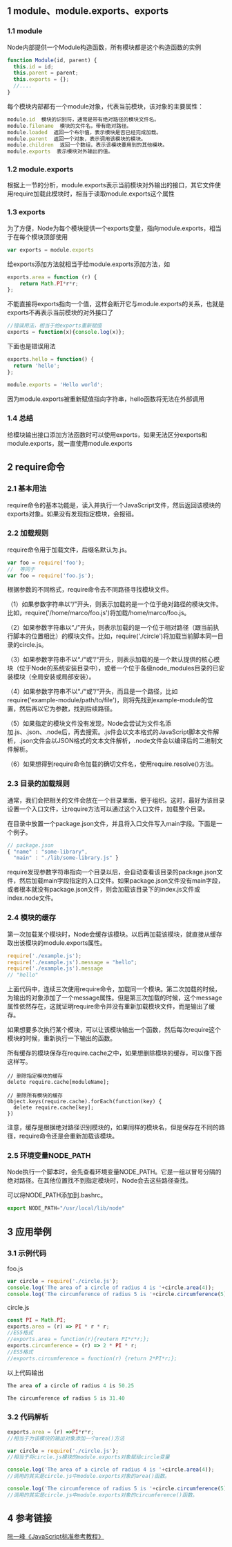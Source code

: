 ﻿## 1 module、module.exports、exports
### 1.1 module
Node内部提供一个Module构造函数，所有模块都是这个构造函数的实例
```javascript
function Module(id, parent) {
  this.id = id;
  this.parent = parent;
  this.exports = {};
  //....
}
```
每个模块内部都有一个module对象，代表当前模块，该对象的主要属性：

```javascript
module.id  模块的识别符，通常是带有绝对路径的模块文件名。
module.filename  模块的文件名，带有绝对路径。
module.loaded  返回一个布尔值，表示模块是否已经完成加载。
module.parent  返回一个对象，表示调用该模块的模块。
module.children  返回一个数组，表示该模块要用到的其他模块。
module.exports  表示模块对外输出的值。
```
### 1.2 module.exports 
根据上一节的分析，module.exports表示当前模块对外输出的接口，其它文件使用require加载此模块时，相当于读取module.exports这个属性

### 1.3 exports
为了方便，Node为每个模块提供一个exports变量，指向module.exports，相当于在每个模块顶部使用

```javascript
var exports = module.exports
```

给exports添加方法就相当于给module.exports添加方法，如
```javascript
exports.area = function (r) {
	return Math.PI*r*r;
};
```

不能直接将exports指向一个值，这样会断开它与module.exports的关系，也就是exports不再表示当前模块的对外接口了
```javascript
//错误用法，相当于给exports重新赋值
exports = function(x){console.log(x)};
```
下面也是错误用法

```javascript
exports.hello = function() {
  return 'hello';
};

module.exports = 'Hello world';
```
因为module.exports被重新赋值指向字符串，hello函数将无法在外部调用

### 1.4 总结
给模块输出接口添加方法函数时可以使用exports，如果无法区分exports和module.exports，就一直使用module.exports


## 2 require命令

### 2.1 基本用法
require命令的基本功能是，读入并执行一个JavaScript文件，然后返回该模块的exports对象。如果没有发现指定模块，会报错。
### 2.2 加载规则
require命令用于加载文件，后缀名默认为.js。
```javascript
var foo = require('foo');
//  等同于
var foo = require('foo.js');
```
根据参数的不同格式，require命令去不同路径寻找模块文件。

（1）如果参数字符串以“/”开头，则表示加载的是一个位于绝对路径的模块文件。比如，require('/home/marco/foo.js')将加载/home/marco/foo.js。

（2）如果参数字符串以“./”开头，则表示加载的是一个位于相对路径（跟当前执行脚本的位置相比）的模块文件。比如，require('./circle')将加载当前脚本同一目录的circle.js。

（3）如果参数字符串不以“./“或”/“开头，则表示加载的是一个默认提供的核心模块（位于Node的系统安装目录中），或者一个位于各级node_modules目录的已安装模块（全局安装或局部安装）。

（4）如果参数字符串不以“./“或”/“开头，而且是一个路径，比如require('example-module/path/to/file')，则将先找到example-module的位置，然后再以它为参数，找到后续路径。

（5）如果指定的模块文件没有发现，Node会尝试为文件名添加.js、.json、.node后，再去搜索。.js件会以文本格式的JavaScript脚本文件解析，.json文件会以JSON格式的文本文件解析，.node文件会以编译后的二进制文件解析。

（6）如果想得到require命令加载的确切文件名，使用require.resolve()方法。

### 2.3 目录的加载规则
通常，我们会把相关的文件会放在一个目录里面，便于组织。这时，最好为该目录设置一个入口文件，让require方法可以通过这个入口文件，加载整个目录。

在目录中放置一个package.json文件，并且将入口文件写入main字段。下面是一个例子。

```javascript
// package.json
{ "name" : "some-library",
  "main" : "./lib/some-library.js" }
```
require发现参数字符串指向一个目录以后，会自动查看该目录的package.json文件，然后加载main字段指定的入口文件。如果package.json文件没有main字段，或者根本就没有package.json文件，则会加载该目录下的index.js文件或index.node文件。

### 2.4 模块的缓存
第一次加载某个模块时，Node会缓存该模块。以后再加载该模块，就直接从缓存取出该模块的module.exports属性。

```javascript
require('./example.js');
require('./example.js').message = "hello";
require('./example.js').message
// "hello"
```
上面代码中，连续三次使用require命令，加载同一个模块。第二次加载的时候，为输出的对象添加了一个message属性。但是第三次加载的时候，这个message属性依然存在，这就证明require命令并没有重新加载模块文件，而是输出了缓存。

如果想要多次执行某个模块，可以让该模块输出一个函数，然后每次require这个模块的时候，重新执行一下输出的函数。

所有缓存的模块保存在require.cache之中，如果想删除模块的缓存，可以像下面这样写。

```javascript**
// 删除指定模块的缓存
delete require.cache[moduleName];

// 删除所有模块的缓存
Object.keys(require.cache).forEach(function(key) {
  delete require.cache[key];
})
```

注意，缓存是根据绝对路径识别模块的，如果同样的模块名，但是保存在不同的路径，require命令还是会重新加载该模块。

### 2.5 环境变量NODE_PATH
Node执行一个脚本时，会先查看环境变量NODE_PATH。它是一组以冒号分隔的绝对路径。在其他位置找不到指定模块时，Node会去这些路径查找。

可以将NODE_PATH添加到.bashrc。
```javascript
export NODE_PATH="/usr/local/lib/node"
```
## 3 应用举例
### 3.1 示例代码
foo.js

```javascript
var circle = require('./circle.js');
console.log('The area of a circle of radius 4 is '+circle.area(4));
console.log('The circumference of radius 5 is '+circle.circumference(5));
```

circle.js
```javascript
const PI = Math.PI;
exports.area = (r) => PI * r * r;
//ES5格式
//exports.area = function(r){reutern PI*r*r;};
exports.circumference = (r) => 2 * PI * r;
//ES5格式
//exports.circumference = function(r) {return 2*PI*r;};
```
以上代码输出
```javascript
The area of a circle of radius 4 is 50.25

The circumference of radius 5 is 31.40
```
### 3.2 代码解析

```javascript
exports.area = (r) =>PI*r*r;
//相当于为该模块的输出对象添加一个area()方法

var circle = require('./circle.js');
//相当于将circle.js模块的module.exports对象赋给circle变量

console.log('The area of a circle of radius 4 is '+circle.area(4));
//调用的其实是circle.js中module.exports对象的area()函数。

console.log('The circumference of radius 5 is '+circle.circumference(5));
//调用的其实是circle.js中module.exports对象的circumference()函数。
```

## 4 参考链接

[阮一峰《JavaScript标准参考教程》](http://javascript.ruanyifeng.com/nodejs/module.html#toc0)


